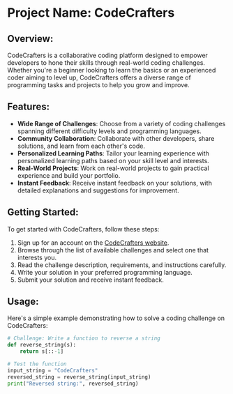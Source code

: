 # Project Name: CodeCrafters

## Overview:
CodeCrafters is a collaborative coding platform designed to empower developers to hone their skills through real-world coding challenges. Whether you're a beginner looking to learn the basics or an experienced coder aiming to level up, CodeCrafters offers a diverse range of programming tasks and projects to help you grow and improve.

## Features:
- **Wide Range of Challenges**: Choose from a variety of coding challenges spanning different difficulty levels and programming languages.
- **Community Collaboration**: Collaborate with other developers, share solutions, and learn from each other's code.
- **Personalized Learning Paths**: Tailor your learning experience with personalized learning paths based on your skill level and interests.
- **Real-World Projects**: Work on real-world projects to gain practical experience and build your portfolio.
- **Instant Feedback**: Receive instant feedback on your solutions, with detailed explanations and suggestions for improvement.

## Getting Started:
To get started with CodeCrafters, follow these steps:
1. Sign up for an account on the [CodeCrafters website](https://www.codecrafters.io).
2. Browse through the list of available challenges and select one that interests you.
3. Read the challenge description, requirements, and instructions carefully.
4. Write your solution in your preferred programming language.
5. Submit your solution and receive instant feedback.

## Usage:
Here's a simple example demonstrating how to solve a coding challenge on CodeCrafters:

```python
# Challenge: Write a function to reverse a string
def reverse_string(s):
    return s[::-1]

# Test the function
input_string = "CodeCrafters"
reversed_string = reverse_string(input_string)
print("Reversed string:", reversed_string)
